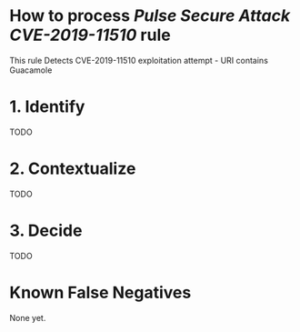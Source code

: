 # How to process *Pulse Secure Attack CVE-2019-11510* rule
This rule Detects CVE-2019-11510 exploitation attempt - URI contains Guacamole

# 1. Identify
TODO

# 2. Contextualize
TODO

# 3. Decide
TODO

# Known False Negatives
None yet.
